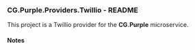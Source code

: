 
### CG.Purple.Providers.Twillio - README

This project is a Twillio provider for the **CG.Purple** microservice.

#### Notes






